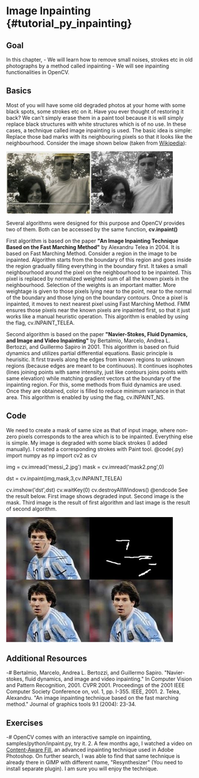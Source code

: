 Image Inpainting {#tutorial_py_inpainting}
================

Goal
----

In this chapter,
    -   We will learn how to remove small noises, strokes etc in old photographs by a method called
        inpainting
    -   We will see inpainting functionalities in OpenCV.

Basics
------

Most of you will have some old degraded photos at your home with some black spots, some strokes etc
on it. Have you ever thought of restoring it back? We can't simply erase them in a paint tool
because it is will simply replace black structures with white structures which is of no use. In
these cases, a technique called image inpainting is used. The basic idea is simple: Replace those
bad marks with its neighbouring pixels so that it looks like the neighbourhood. Consider the image
shown below (taken from [Wikipedia](http://en.wikipedia.org/wiki/Inpainting)):

![image](images/inpaint_basics.jpg)

Several algorithms were designed for this purpose and OpenCV provides two of them. Both can be
accessed by the same function, **cv.inpaint()**

First algorithm is based on the paper **"An Image Inpainting Technique Based on the Fast Marching
Method"** by Alexandru Telea in 2004. It is based on Fast Marching Method. Consider a region in the
image to be inpainted. Algorithm starts from the boundary of this region and goes inside the region
gradually filling everything in the boundary first. It takes a small neighbourhood around the pixel
on the neighbourhood to be inpainted. This pixel is replaced by normalized weighted sum of all the
known pixels in the neighbourhood. Selection of the weights is an important matter. More weightage is
given to those pixels lying near to the point, near to the normal of the boundary and those lying on
the boundary contours. Once a pixel is inpainted, it moves to next nearest pixel using Fast Marching
Method. FMM ensures those pixels near the known pixels are inpainted first, so that it just works
like a manual heuristic operation. This algorithm is enabled by using the flag, cv.INPAINT_TELEA.

Second algorithm is based on the paper **"Navier-Stokes, Fluid Dynamics, and Image and Video
Inpainting"** by Bertalmio, Marcelo, Andrea L. Bertozzi, and Guillermo Sapiro in 2001. This
algorithm is based on fluid dynamics and utilizes partial differential equations. Basic principle is
heurisitic. It first travels along the edges from known regions to unknown regions (because edges
are meant to be continuous). It continues isophotes (lines joining points with same intensity, just
like contours joins points with same elevation) while matching gradient vectors at the boundary of
the inpainting region. For this, some methods from fluid dynamics are used. Once they are obtained,
color is filled to reduce minimum variance in that area. This algorithm is enabled by using the
flag, cv.INPAINT_NS.

Code
----

We need to create a mask of same size as that of input image, where non-zero pixels corresponds to
the area which is to be inpainted. Everything else is simple. My image is degraded with some black
strokes (I added manually). I created a corresponding strokes with Paint tool.
@code{.py}
import numpy as np
import cv2 as cv

img = cv.imread('messi_2.jpg')
mask = cv.imread('mask2.png',0)

dst = cv.inpaint(img,mask,3,cv.INPAINT_TELEA)

cv.imshow('dst',dst)
cv.waitKey(0)
cv.destroyAllWindows()
@endcode
See the result below. First image shows degraded input. Second image is the mask. Third image is the
result of first algorithm and last image is the result of second algorithm.

![image](images/inpaint_result.jpg)

Additional Resources
--------------------

-#  Bertalmio, Marcelo, Andrea L. Bertozzi, and Guillermo Sapiro. "Navier-stokes, fluid dynamics,
    and image and video inpainting." In Computer Vision and Pattern Recognition, 2001. CVPR 2001.
    Proceedings of the 2001 IEEE Computer Society Conference on, vol. 1, pp. I-355. IEEE, 2001.
2.  Telea, Alexandru. "An image inpainting technique based on the fast marching method." Journal of
    graphics tools 9.1 (2004): 23-34.

Exercises
---------

-#  OpenCV comes with an interactive sample on inpainting, samples/python/inpaint.py, try it.
2.  A few months ago, I watched a video on [Content-Aware
    Fill](http://www.youtube.com/watch?v=ZtoUiplKa2A), an advanced inpainting technique used in
    Adobe Photoshop. On further search, I was able to find that same technique is already there in
    GIMP with different name, "Resynthesizer" (You need to install separate plugin). I am sure you
    will enjoy the technique.

